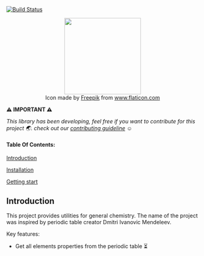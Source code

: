 [![Build Status](https://travis-ci.com/edualb/godmitri.svg?branch=master)](https://travis-ci.com/edualb/godmitri)

<div align="center">
  <img src="https://user-images.githubusercontent.com/39157101/89476373-e52d3980-d760-11ea-99b4-d35b675c3a8d.png" width="200">
</div>
<div align="center">
  Icon made by <a href="http://www.freepik.com/" title="Freepik">Freepik</a> from <a href="https://www.flaticon.com/" title="Flaticon">www.flaticon.com</a>
</div>

**:warning: IMPORTANT :warning:** 

*This library has been developing, feel free if you want to contribute for this project :earth_asia:. check out our [contributing guideline](https://github.com/edualb/godmitri/blob/master/CONTRIBUTING.md) :relaxed:*

#### Table Of Contents:

[Introduction](#introduction)

[Installation](#)

[Getting start](#)

## **Introduction**

This project provides utilities for general chemistry. The name of the project was inspired by periodic table creator Dmitri Ivanovic Mendeleev.

Key features:

  * Get all elements properties from the periodic table :hourglass_flowing_sand:
